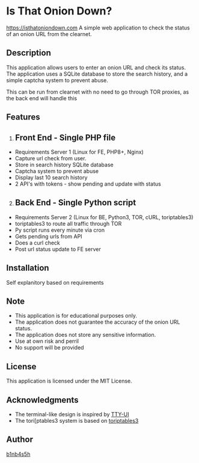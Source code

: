 Is That Onion Down?
=====================
https://isthatoniondown.com
A simple web application to check the status of an onion URL from the clearnet.

Description
-----------

This application allows users to enter an onion URL and check its status. The application uses a SQLite database to store the search history, and a simple captcha system to prevent abuse.

This can be run from clearnet with no need to go through TOR proxies, as the back end will handle this

Features
--------

1. Front End - Single PHP file
   ---------------------------
  * Requirements Server 1
      (Linux for FE, PHP8+, Nginx) 
  * Capture url check from user.
  * Store in search history SQLite database
  * Captcha system to prevent abuse
  * Display last 10 search history
  * 2 API's with tokens - show pending and update with status

2. Back End - Single Python script
   -------------------------------
  * Requirements Server 2
      (Linux for BE, Python3, TOR, cURL, toriptables3) 
  * toriptables3 to route all traffic through TOR
  * Py script runs every minute via cron
  * Gets pending urls from API
  * Does a curl check
  * Post url status update to FE server
  

Installation
------------
Self explanitory based on requirements

Note
----

* This application is for educational purposes only.
* The application does not guarantee the accuracy of the onion URL status.
* The application does not store any sensitive information.
* Use at own risk and perril
* No support will be provided

License
-------

This application is licensed under the MIT License.

Acknowledgments
---------------
* The terminal-like design is inspired by [TTY-UI](https://github.com/jcubic/tty-ui)
* The tori[ptables3 system is based on [toriptables3](https://github.com/ruped24/toriptables3)

Author
------
[b1nb4s5h](https://github.com/b1nb4s5h)

